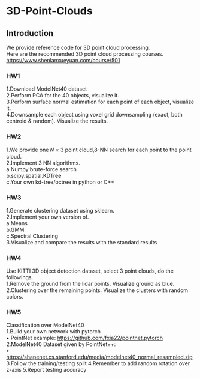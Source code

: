 # 3D-Point-Clouds
## Introduction
We provide reference code for 3D point cloud processing.  
Here are the recommended 3D point cloud processing courses.  
https://www.shenlanxueyuan.com/course/501  
### HW1
1.Download ModelNet40 dataset  
2.Perform PCA for the 40 objects, visualize it.  
3.Perform surface normal estimation for each point of each object, visualize it.  
4.Downsample each object using voxel grid downsampling (exact, both centroid & 
random). Visualize the results.  
### HW2
1.We provide one 𝑁 × 3 point cloud,8-NN search for each point to the point cloud.  
2.Implement 3 NN algorithms.  
a.Numpy brute-force search  
b.scipy.spatial.KDTree  
c.Your own kd-tree/octree in python or C++
### HW3
1.Generate clustering dataset using sklearn.  
2.Implement your own version of.  
a.Means  
b.GMM  
c.Spectral Clustering  
3.Visualize and compare the results with the standard results
### HW4
Use KITTI 3D object detection dataset, select 3 point clouds, do the followings.  
1.Remove the ground from the lidar points. Visualize ground as blue.  
2.Clustering over the remaining points. Visualize the clusters with random colors.
### HW5
Classification over ModelNet40  
1.Build your own network with pytorch  
• PointNet example: https://github.com/fxia22/pointnet.pytorch  
2.ModelNet40 Dataset given by PointNet++:  
• https://shapenet.cs.stanford.edu/media/modelnet40_normal_resampled.zip  
3.Follow the training/testing split
4.Remember to add random rotation over z-axis
5.Report testing accuracy